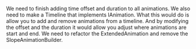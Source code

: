 We need to finish adding time offset and duration to all animations. 
We also need to make a Timeline that implements IAnimation. What this would do is allow you to add and remove animations from a timeline. 
And by modifying the offset and the duration it would allow you adjust where animations are start and end.
We need to refactor the ExtendedAnimation and remove the SlopeAnimationBuilder.